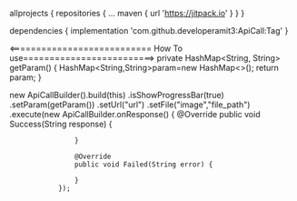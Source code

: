 allprojects {
		repositories {
			...
			maven { url 'https://jitpack.io' }
		}
	}
  
  dependencies {
	        implementation 'com.github.developeramit3:ApiCall:Tag'
	}
  
  
<===========================  How To use=========================>
 private HashMap<String, String> getParam() {
        HashMap<String,String>param=new HashMap<>();
        return param;
    }
    
 new ApiCallBuilder().build(this)
                .isShowProgressBar(true)
                .setParam(getParam())
                .setUrl("url")
                .setFile("image","file_path")
                .execute(new ApiCallBuilder.onResponse() {
                    @Override
                    public void Success(String response) {

                    }

                    @Override
                    public void Failed(String error) {

                    }
                });
